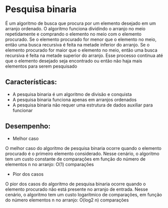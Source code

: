 # Pesquisa binaria

É um algoritmo de busca que procura por um elemento desejado em um arranjo ordenado. O algoritmo funciona dividindo o arranjo no meio repetidamente e comprando o elemento no meio com o elemento procurado. Se o elemento procurado for menor que o elemento no meio, então uma busca recursiva é feita na metade inferior do arranjo. Se o elemento procurado for maior que o elemento no meio, então uma busca recursiva é feita na metade superior do arranjo. Esse processo continua até que o elemento desejado seja encontrado ou então não haja mais elementos para serem pesquisado

## Características:

- A pesquisa binaria é um algoritmo de divisão e conquista
- A pesquisa binaria funciona apenas em arranjos ordenados
- A pesquisa binaria não requer uma estrutura de dados auxiliar para funcionar

## Desempenho:

- Melhor caso

O melhor caso do algoritmo de pesquisa binaria ocorre quando o elemento procurado é o primeiro elemento considerado. Nesse cenário, o algoritmo tem um custo constante de comparações em função do número de elementos n no arranjo: O(1) comparações

- Pior dos casos

O pior dos casos do algoritmo de pesquisa binaria ocorre quando o elemento procurado não está presente no arranjo de entrada. Nesse cenário, o algoritmo tem um custo logarítmico de comparações, em função do número elementos n no arranjo: O(log2 n) comparações
